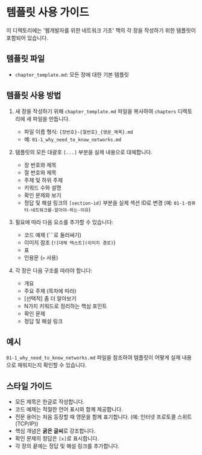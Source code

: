 # 템플릿 사용 가이드

이 디렉토리에는 '웹개발자를 위한 네트워크 기초' 책의 각 장을 작성하기 위한 템플릿이 포함되어 있습니다.

## 템플릿 파일

- `chapter_template.md`: 모든 장에 대한 기본 템플릿

## 템플릿 사용 방법

1. 새 장을 작성하기 위해 `chapter_template.md` 파일을 복사하여 `chapters` 디렉토리에 새 파일을 만듭니다.
    - 파일 이름 형식: `{장번호}-{절번호}_{영문_제목}.md`
    - 예: `01-1_why_need_to_know_networks.md`

2. 템플릿의 모든 대괄호 `[...]` 부분을 실제 내용으로 대체합니다.
    - 장 번호와 제목
    - 절 번호와 제목
    - 주제 및 하위 주제
    - 키워드 수와 설명
    - 확인 문제와 보기
    - 정답 및 해설 링크의 `[section-id]` 부분을 실제 섹션 ID로 변경 (예: `01-1-컴퓨터-네트워크를-알아야-하는-이유`)

3. 필요에 따라 다음 요소를 추가할 수 있습니다:
    - 코드 예제 (```로 둘러싸기)
    - 이미지 참조 (`![대체 텍스트](이미지 경로)`)
    - 표
    - 인용문 (`>` 사용)

4. 각 장은 다음 구조를 따라야 합니다:
    - 개요
    - 주요 주제 (목차에 따라)
    - [선택적] 좀 더 알아보기
    - N가지 키워드로 정리하는 핵심 포인트
    - 확인 문제
    - 정답 및 해설 링크

## 예시

`01-1_why_need_to_know_networks.md` 파일을 참조하여 템플릿이 어떻게 실제 내용으로 채워지는지 확인할 수 있습니다.

## 스타일 가이드

- 모든 제목은 한글로 작성합니다.
- 코드 예제는 적절한 언어 표시와 함께 제공합니다.
- 전문 용어는 처음 등장할 때 영문을 함께 표기합니다. (예: 인터넷 프로토콜 스위트(TCP/IP))
- 핵심 개념은 **굵은 글씨**로 강조합니다.
- 확인 문제의 정답은 `[x]`로 표시합니다.
- 각 장의 끝에는 정답 및 해설 링크를 추가합니다.
